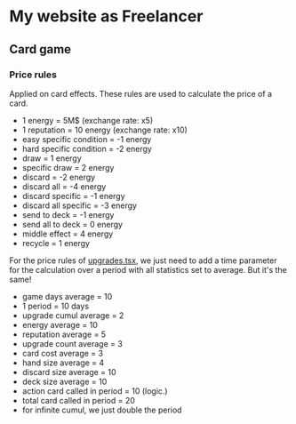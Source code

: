 # My website as Freelancer

## Card game

### Price rules

Applied on card effects. These rules are used to calculate the price of a card. 

- 1 energy = 5M$ (exchange rate: x5)
- 1 reputation = 10 energy (exchange rate: x10)
- easy specific condition = -1 energy
- hard specific condition = -2 energy
- draw = 1 energy
- specific draw = 2 energy
- discard = -2 energy
- discard all = -4 energy
- discard specific = -1 energy
- discard all specific = -3 energy
- send to deck = -1 energy
- send all to deck = 0 energy
- middle effect = 4 energy
- recycle = 1 energy

For the price rules of [upgrades.tsx](./src/data/upgrades.tsx), we just need to add a time parameter for the calculation 
over a period with all statistics set to average. But it's the same!

- game days average = 10
- 1 period = 10 days
- upgrade cumul average = 2
- energy average = 10
- reputation average = 5
- upgrade count average = 3
- card cost average = 3
- hand size average = 4
- discard size average = 10
- deck size average = 10
- action card called in period = 10 (logic.)
- total card called in period = 20
- for infinite cumul, we just double the period